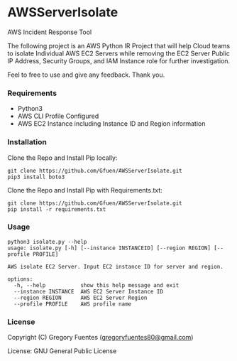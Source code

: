 # AWSServerIsolate

AWS Incident Response Tool

The following project is an AWS Python IR Project that will help Cloud teams to isolate Individual
AWS EC2 Servers while removing the EC2 Server Public IP Address, Security Groups,
and IAM Instance role for further investigation.

Feel to free to use and give any feedback. Thank you.

### Requirements

- Python3
- AWS CLI Profile Configured
- AWS EC2 Instance including Instance ID and Region information

### Installation

Clone the Repo and Install Pip locally:
```
git clone https://github.com/Gfuen/AWSServerIsolate.git
pip3 install boto3
```

Clone the Repo and Install Pip with Requirements.txt:
```
git clone https://github.com/Gfuen/AWSServerIsolate.git
pip install -r requirements.txt
```


### Usage

```
python3 isolate.py --help
usage: isolate.py [-h] [--instance INSTANCEID] [--region REGION] [--profile PROFILE]

AWS isolate EC2 Server. Input EC2 instance ID for server and region.

options:
  -h, --help           show this help message and exit
  --instance INSTANCE  AWS EC2 Server Instance ID
  --region REGION      AWS EC2 Server Region
  --profile PROFILE    AWS profile name
```

### License

Copyright (C) Gregory Fuentes (gregoryfuentes80@gmail.com)

License: GNU General Public License

